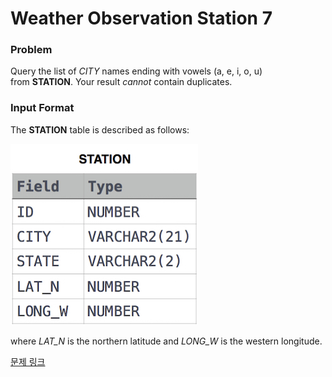 # Weather Observation Station 7

### Problem

Query the list of *CITY* names ending with vowels (a, e, i, o, u) from **STATION**. Your result *cannot* contain duplicates.

### Input Format

The **STATION** table is described as follows:

![image.png](image.png)

where *LAT_N* is the northern latitude and *LONG_W* is the western longitude.

[문제 링크](https://www.hackerrank.com/challenges/weather-observation-station-7/problem?isFullScreen=true)
